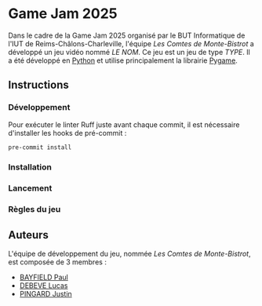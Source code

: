 # Game Jam 2025

Dans le cadre de la Game Jam 2025 organisé par le BUT Informatique de l'IUT de Reims-Châlons-Charleville, l'équipe *Les Comtes de Monte-Bistrot* a développé un jeu vidéo nommé *LE NOM*. Ce jeu est un jeu de type *TYPE*. Il a été développé en [Python](https://www.python.org/) et utilise principalement la librairie [Pygame](https://www.pygame.org/docs/).

## Instructions


### Développement

Pour exécuter le linter Ruff juste avant chaque commit, il est nécessaire d'installer les hooks de pré-commit :

```bash
pre-commit install
```

### Installation


### Lancement


### Règles du jeu


## Auteurs
L'équipe de développement du jeu, nommée *Les Comtes de Monte-Bistrot*, est composée de 3 membres :
- [BAYFIELD Paul](https://github.com/PaulBayfield)
- [DEBEVE Lucas](https://github.com/LucasDebeve)
- [PINGARD Justin](https://github.com/JujuO814)